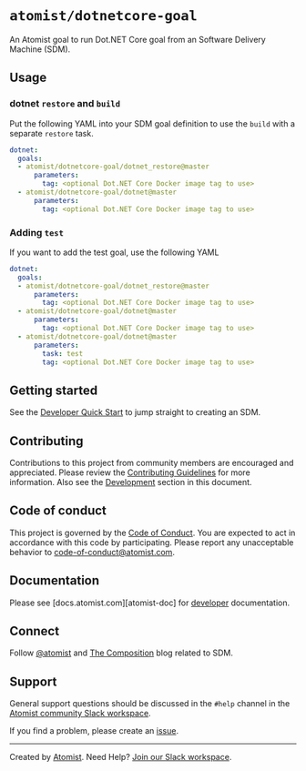# `atomist/dotnetcore-goal`

An Atomist goal to run Dot.NET Core goal from an Software Delivery Machine (SDM).

## Usage

### dotnet `restore` and `build`

Put the following YAML into your SDM goal definition to use the `build` with a separate
`restore` task.

```yaml
dotnet:
  goals:
  - atomist/dotnetcore-goal/dotnet_restore@master
      parameters:
        tag: <optional Dot.NET Core Docker image tag to use>
  - atomist/dotnetcore-goal/dotnet@master
      parameters:
        tag: <optional Dot.NET Core Docker image tag to use>
```       

### Adding `test`

If you want to add the test goal, use the following YAML

```yaml
dotnet:
  goals:
  - atomist/dotnetcore-goal/dotnet_restore@master
      parameters:
        tag: <optional Dot.NET Core Docker image tag to use>
  - atomist/dotnetcore-goal/dotnet@master
      parameters:
        tag: <optional Dot.NET Core Docker image tag to use>
  - atomist/dotnetcore-goal/dotnet@master
      parameters:
        task: test
        tag: <optional Dot.NET Core Docker image tag to use>
```       

## Getting started

See the [Developer Quick Start][atomist-quick] to jump straight to
creating an SDM.

[atomist-quick]: https://docs.atomist.com/quick-start/ (Atomist - Developer Quick Start)

## Contributing

Contributions to this project from community members are encouraged
and appreciated. Please review the [Contributing
Guidelines](CONTRIBUTING.md) for more information. Also see the
[Development](#development) section in this document.

## Code of conduct

This project is governed by the [Code of
Conduct](CODE_OF_CONDUCT.md). You are expected to act in accordance
with this code by participating. Please report any unacceptable
behavior to code-of-conduct@atomist.com.

## Documentation

Please see [docs.atomist.com][atomist-doc] for
[developer][atomist-doc-sdm] documentation.

[atomist-doc-sdm]: https://docs.atomist.com/developer/sdm/ (Atomist Documentation - SDM Developer)

## Connect

Follow [@atomist][atomist-twitter] and [The Composition][atomist-blog]
blog related to SDM.

[atomist-twitter]: https://twitter.com/atomist (Atomist on Twitter)
[atomist-blog]: https://the-composition.com/ (The Composition - The Official Atomist Blog)

## Support

General support questions should be discussed in the `#help`
channel in the [Atomist community Slack workspace][slack].

If you find a problem, please create an [issue][].

[issue]: https://github.com/atomist/npm-goal/issues

---

Created by [Atomist][atomist].
Need Help?  [Join our Slack workspace][slack].

[atomist]: https://atomist.com/ (Atomist - How Teams Deliver Software)
[slack]: https://join.atomist.com/ (Atomist Community Slack)
